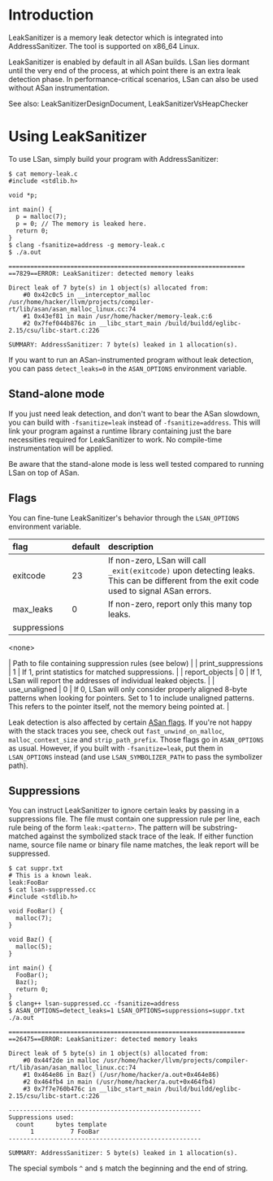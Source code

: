# Introduction #

LeakSanitizer is a memory leak detector which is integrated into AddressSanitizer. The tool is supported on x86\_64 Linux.

LeakSanitizer is enabled by default in all ASan builds. LSan lies dormant until the very end of the process, at which point there is an extra leak detection phase. In performance-critical scenarios, LSan can also be used without ASan instrumentation.

See also: LeakSanitizerDesignDocument, LeakSanitizerVsHeapChecker

# Using LeakSanitizer #

To use LSan, simply build your program with AddressSanitizer:

```
$ cat memory-leak.c 
#include <stdlib.h>

void *p;

int main() {
  p = malloc(7);
  p = 0; // The memory is leaked here.
  return 0;
}
$ clang -fsanitize=address -g memory-leak.c
$ ./a.out 

=================================================================
==7829==ERROR: LeakSanitizer: detected memory leaks

Direct leak of 7 byte(s) in 1 object(s) allocated from:
    #0 0x42c0c5 in __interceptor_malloc /usr/home/hacker/llvm/projects/compiler-rt/lib/asan/asan_malloc_linux.cc:74
    #1 0x43ef81 in main /usr/home/hacker/memory-leak.c:6
    #2 0x7fef044b876c in __libc_start_main /build/buildd/eglibc-2.15/csu/libc-start.c:226

SUMMARY: AddressSanitizer: 7 byte(s) leaked in 1 allocation(s).
```

If you want to run an ASan-instrumented program without leak detection, you can pass `detect_leaks=0` in the `ASAN_OPTIONS` environment variable.

## Stand-alone mode ##

If you just need leak detection, and don't want to bear the ASan slowdown, you can build with `-fsanitize=leak` instead of `-fsanitize=address`. This will link your program against a runtime library containing just the bare necessities required for LeakSanitizer to work. No compile-time instrumentation will be applied.

Be aware that the stand-alone mode is less well tested compared to running LSan on top of ASan.

## Flags ##

You can fine-tune LeakSanitizer's behavior through the `LSAN_OPTIONS` environment variable.

| flag| default | description |
|:----|:--------|:------------|
| exitcode | 23      | If non-zero, LSan will call `_exit(exitcode)` upon detecting leaks. This can be different from the exit code used to signal ASan errors. |
| max\_leaks | 0       | If non-zero, report only this many top leaks. |
| suppressions  | 

&lt;none&gt;

 | Path to file containing suppression rules (see below) |
| print\_suppressions  | 1       | If 1, print statistics for matched suppressions. |
| report\_objects  | 0       | If 1, LSan will report the addresses of individual leaked objects. |
| use\_unaligned | 0       | If 0, LSan will only consider properly aligned 8-byte patterns when looking for pointers. Set to 1 to include unaligned patterns. This refers to the pointer itself, not the memory being pointed at. |

Leak detection is also affected by certain [ASan flags](https://code.google.com/p/address-sanitizer/wiki/Flags). If you're not happy with the stack traces you see, check out `fast_unwind_on_malloc`, `malloc_context_size` and `strip_path_prefix`. Those flags go in `ASAN_OPTIONS` as usual. However, if you built with `-fsanitize=leak`, put them in `LSAN_OPTIONS` instead (and use `LSAN_SYMBOLIZER_PATH` to pass the symbolizer path).

## Suppressions ##

You can instruct LeakSanitizer to ignore certain leaks by passing in a suppressions file. The file must contain one suppression rule per line, each rule being of the form `leak:<pattern>`. The pattern will be substring-matched against the symbolized stack trace of the leak. If either function name, source file name or binary file name matches, the leak report will be suppressed.

```
$ cat suppr.txt 
# This is a known leak.
leak:FooBar
$ cat lsan-suppressed.cc 
#include <stdlib.h>

void FooBar() {
  malloc(7);
}

void Baz() {
  malloc(5);
}

int main() {
  FooBar();
  Baz();
  return 0;
}
$ clang++ lsan-suppressed.cc -fsanitize=address
$ ASAN_OPTIONS=detect_leaks=1 LSAN_OPTIONS=suppressions=suppr.txt ./a.out

=================================================================
==26475==ERROR: LeakSanitizer: detected memory leaks

Direct leak of 5 byte(s) in 1 object(s) allocated from:
    #0 0x44f2de in malloc /usr/home/hacker/llvm/projects/compiler-rt/lib/asan/asan_malloc_linux.cc:74
    #1 0x464e86 in Baz() (/usr/home/hacker/a.out+0x464e86)
    #2 0x464fb4 in main (/usr/home/hacker/a.out+0x464fb4)
    #3 0x7f7e760b476c in __libc_start_main /build/buildd/eglibc-2.15/csu/libc-start.c:226

-----------------------------------------------------
Suppressions used:
  count      bytes template
      1          7 FooBar
-----------------------------------------------------

SUMMARY: AddressSanitizer: 5 byte(s) leaked in 1 allocation(s).
```

The special symbols `^` and `$` match the beginning and the end of string.